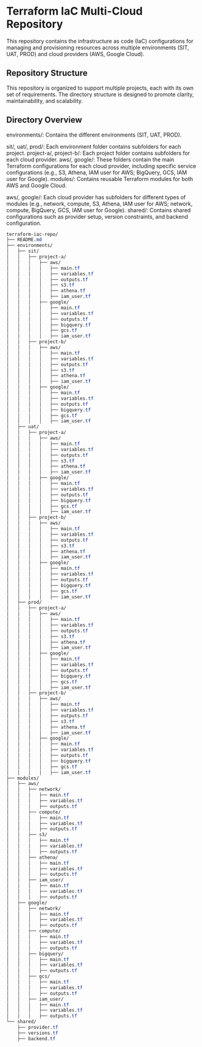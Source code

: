# Terraform IaC Multi-Cloud Repository
This repository contains the infrastructure as code (IaC) configurations for managing and provisioning resources across multiple environments (SIT, UAT, PROD) and cloud providers (AWS, Google Cloud).

## Repository Structure
This repository is organized to support multiple projects, each with its own set of requirements. The directory structure is designed to promote clarity, maintainability, and scalability.

## Directory Overview
environments/: Contains the different environments (SIT, UAT, PROD).

sit/, uat/, prod/: Each environment folder contains subfolders for each project.
project-a/, project-b/: Each project folder contains subfolders for each cloud provider.
aws/, google/: These folders contain the main Terraform configurations for each cloud provider, including specific service configurations (e.g., S3, Athena, IAM user for AWS; BigQuery, GCS, IAM user for Google).
modules/: Contains reusable Terraform modules for both AWS and Google Cloud.

aws/, google/: Each cloud provider has subfolders for different types of modules (e.g., network, compute, S3, Athena, IAM user for AWS; network, compute, BigQuery, GCS, IAM user for Google).
shared/: Contains shared configurations such as provider setup, version constraints, and backend configuration.

```css
terraform-iac-repo/
├── README.md
├── environments/
│   ├── sit/
│   │   ├── project-a/
│   │   │   ├── aws/
│   │   │   │   ├── main.tf
│   │   │   │   ├── variables.tf
│   │   │   │   ├── outputs.tf
│   │   │   │   ├── s3.tf
│   │   │   │   ├── athena.tf
│   │   │   │   ├── iam_user.tf
│   │   │   ├── google/
│   │   │   │   ├── main.tf
│   │   │   │   ├── variables.tf
│   │   │   │   ├── outputs.tf
│   │   │   │   ├── bigquery.tf
│   │   │   │   ├── gcs.tf
│   │   │   │   ├── iam_user.tf
│   │   ├── project-b/
│   │   │   ├── aws/
│   │   │   │   ├── main.tf
│   │   │   │   ├── variables.tf
│   │   │   │   ├── outputs.tf
│   │   │   │   ├── s3.tf
│   │   │   │   ├── athena.tf
│   │   │   │   ├── iam_user.tf
│   │   │   ├── google/
│   │   │   │   ├── main.tf
│   │   │   │   ├── variables.tf
│   │   │   │   ├── outputs.tf
│   │   │   │   ├── bigquery.tf
│   │   │   │   ├── gcs.tf
│   │   │   │   ├── iam_user.tf
│   ├── uat/
│   │   ├── project-a/
│   │   │   ├── aws/
│   │   │   │   ├── main.tf
│   │   │   │   ├── variables.tf
│   │   │   │   ├── outputs.tf
│   │   │   │   ├── s3.tf
│   │   │   │   ├── athena.tf
│   │   │   │   ├── iam_user.tf
│   │   │   ├── google/
│   │   │   │   ├── main.tf
│   │   │   │   ├── variables.tf
│   │   │   │   ├── outputs.tf
│   │   │   │   ├── bigquery.tf
│   │   │   │   ├── gcs.tf
│   │   │   │   ├── iam_user.tf
│   │   ├── project-b/
│   │   │   ├── aws/
│   │   │   │   ├── main.tf
│   │   │   │   ├── variables.tf
│   │   │   │   ├── outputs.tf
│   │   │   │   ├── s3.tf
│   │   │   │   ├── athena.tf
│   │   │   │   ├── iam_user.tf
│   │   │   ├── google/
│   │   │   │   ├── main.tf
│   │   │   │   ├── variables.tf
│   │   │   │   ├── outputs.tf
│   │   │   │   ├── bigquery.tf
│   │   │   │   ├── gcs.tf
│   │   │   │   ├── iam_user.tf
│   ├── prod/
│   │   ├── project-a/
│   │   │   ├── aws/
│   │   │   │   ├── main.tf
│   │   │   │   ├── variables.tf
│   │   │   │   ├── outputs.tf
│   │   │   │   ├── s3.tf
│   │   │   │   ├── athena.tf
│   │   │   │   ├── iam_user.tf
│   │   │   ├── google/
│   │   │   │   ├── main.tf
│   │   │   │   ├── variables.tf
│   │   │   │   ├── outputs.tf
│   │   │   │   ├── bigquery.tf
│   │   │   │   ├── gcs.tf
│   │   │   │   ├── iam_user.tf
│   │   ├── project-b/
│   │   │   ├── aws/
│   │   │   │   ├── main.tf
│   │   │   │   ├── variables.tf
│   │   │   │   ├── outputs.tf
│   │   │   │   ├── s3.tf
│   │   │   │   ├── athena.tf
│   │   │   │   ├── iam_user.tf
│   │   │   ├── google/
│   │   │   │   ├── main.tf
│   │   │   │   ├── variables.tf
│   │   │   │   ├── outputs.tf
│   │   │   │   ├── bigquery.tf
│   │   │   │   ├── gcs.tf
│   │   │   │   ├── iam_user.tf
├── modules/
│   ├── aws/
│   │   ├── network/
│   │   │   ├── main.tf
│   │   │   ├── variables.tf
│   │   │   ├── outputs.tf
│   │   ├── compute/
│   │   │   ├── main.tf
│   │   │   ├── variables.tf
│   │   │   ├── outputs.tf
│   │   ├── s3/
│   │   │   ├── main.tf
│   │   │   ├── variables.tf
│   │   │   ├── outputs.tf
│   │   ├── athena/
│   │   │   ├── main.tf
│   │   │   ├── variables.tf
│   │   │   ├── outputs.tf
│   │   ├── iam_user/
│   │   │   ├── main.tf
│   │   │   ├── variables.tf
│   │   │   ├── outputs.tf
│   ├── google/
│   │   ├── network/
│   │   │   ├── main.tf
│   │   │   ├── variables.tf
│   │   │   ├── outputs.tf
│   │   ├── compute/
│   │   │   ├── main.tf
│   │   │   ├── variables.tf
│   │   │   ├── outputs.tf
│   │   ├── bigquery/
│   │   │   ├── main.tf
│   │   │   ├── variables.tf
│   │   │   ├── outputs.tf
│   │   ├── gcs/
│   │   │   ├── main.tf
│   │   │   ├── variables.tf
│   │   │   ├── outputs.tf
│   │   ├── iam_user/
│   │   │   ├── main.tf
│   │   │   ├── variables.tf
│   │   │   ├── outputs.tf
└── shared/
    ├── provider.tf
    ├── versions.tf
    ├── backend.tf
```
